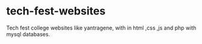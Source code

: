 # tech-fest-websites
Tech fest college websites like yantragene, with in html ,css ,js and php with mysql databases.
